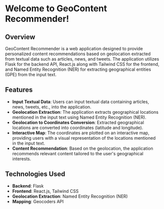 # Welcome to GeoContent Recommender!

## Overview

GeoContent Recommender is a web application designed to provide personalized content recommendations based on geolocation extracted from textual data such as articles, news, and tweets. The application utilizes Flask for the backend API, React.js along with Tailwind CSS for the frontend, and Named Entity Recognition (NER) for extracting geographical entities (GPE) from the input text.

## Features

- **Input Textual Data**: Users can input textual data containing articles, news, tweets, etc., into the application.
- **Geolocation Extraction**: The application extracts geographical locations mentioned in the input text using Named Entity Recognition (NER).
- **Geolocation to Coordinates Conversion**: Extracted geographical locations are converted into coordinates (latitude and longitude).
- **Interactive Map**: The coordinates are plotted on an interactive map, providing users with a visual representation of the locations mentioned in the input text.
- **Content Recommendation**: Based on the geolocation, the application recommends relevant content tailored to the user's geographical interests.
  
## Technologies Used

- **Backend**: Flask
- **Frontend**: React.js, Tailwind CSS
- **Geolocation Extraction**: Named Entity Recognition (NER)
- **Mapping**: Geocoders API

